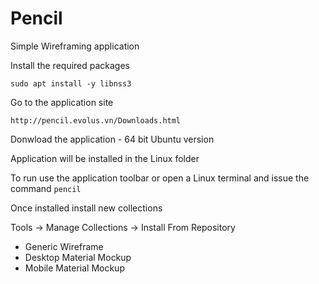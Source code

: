 # Pencil

Simple Wireframing application

Install the required packages
```
sudo apt install -y libnss3
```

Go to the application site

```
http://pencil.evolus.vn/Downloads.html
```

Donwload the application - 64 bit Ubuntu version

Application will be installed in the Linux folder

To run use the application toolbar or open a Linux terminal and issue the command `pencil`


Once installed install new collections 

Tools -> Manage Collections -> Install From Repository

* Generic Wireframe
* Desktop Material Mockup
* Mobile Material Mockup


